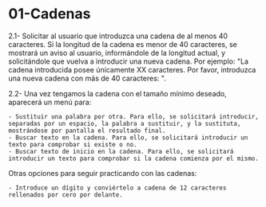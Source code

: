 # 01-Cadenas

2.1- Solicitar al usuario que introduzca una cadena de al menos 40 caracteres. Si la longitud de la cadena es menor de 40 caracteres, se mostrará un aviso al usuario, informándole de la longitud actual, y solicitándole que vuelva a introducir una nueva cadena. Por ejemplo: "La cadena introducida posee únicamente XX caracteres. Por favor, introduzca una nueva cadena con más de 40 caracteres: ".

2.2- Una vez tengamos la cadena con el tamaño mínimo deseado, aparecerá un menú para: 

	- Sustituir una palabra por otra. Para ello, se solicitará introducir, separadas por un espacio, la palabra a sustituir, y la sustituta, mostrándose por pantalla el resultado final.
	- Buscar texto en la cadena. Para ello, se solicitará introducir un texto para comprobar si existe o no.
	- Buscar texto de inicio en la cadena. Para ello, se solicitará introducir un texto para comprobar si la cadena comienza por el mismo.

	
	
Otras opciones para seguir practicando con las cadenas:

	- Introduce un dígito y conviértelo a cadena de 12 caracteres rellenados por cero por delante.
